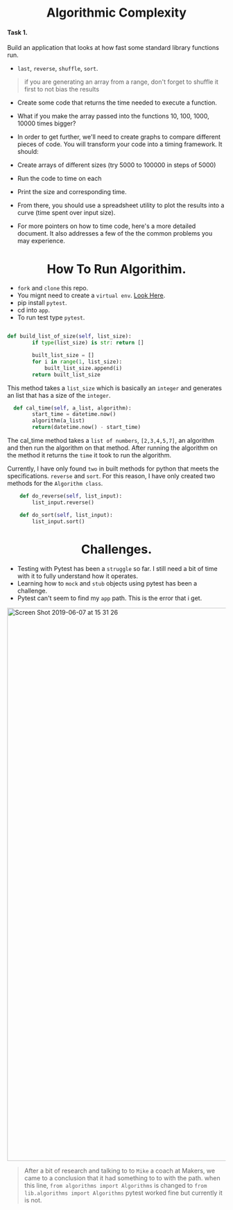 <h1 align='center'>
Algorithmic Complexity
</h1>

#### Task 1.

Build an application that looks at how fast some standard library functions run.
 - ``last``, ``reverse``, ``shuffle``, ``sort``.
> if you are generating an array from a range, don't forget to shuffle it first to not bias the results
 
- Create some code that returns the time needed to execute a function. 
- What if you make the array passed into the functions 10, 100, 1000, 10000 times bigger?
- In order to get further, we'll need to create graphs to compare different pieces of code. You will transform your code into a timing framework. It should:

- Create arrays of different sizes (try 5000 to 100000 in steps of 5000)
- Run the code to time on each
- Print the size and corresponding time.
- From there, you should use a spreadsheet utility to plot the results into a curve (time spent over input size).
- For more pointers on how to time code, here's a more detailed document. It also addresses a few of the the common problems you may experience.

<h1 align='center'>
How To Run Algorithim.
</h1>

- ``fork`` and ``clone`` this repo.
- You mignt need to create a ``virtual env``. [Look Here](https://virtualenv.pypa.io/en/latest/userguide/).
- pip install ``pytest``.
- cd into ``app``.
- To run test type ``pytest``.

```python

def build_list_of_size(self, list_size):
        if type(list_size) is str: return []

        built_list_size = []
        for i in range(1, list_size):
            built_list_size.append(i)
        return built_list_size
```

This method takes a ``list_size`` which is basically an ``integer`` and generates an list that has a size of the ``integer``.

```python
  def cal_time(self, a_list, algorithm):
        start_time = datetime.now()
        algorithm(a_list)
        return(datetime.now() - start_time)
```

The cal_time method takes a ``list of numbers``, ``[2,3,4,5,7]``, an algorithm and then run the algorithm on that method. After running the algorithm on the method it returns the ``time`` it took to run the algorithm.

Currently, I have only found ``two`` in built methods for python that meets the specifications. ``reverse`` and ``sort``. For this reason, I have only created two methods for the ``Algorithm class``.

```python
    def do_reverse(self, list_input):
        list_input.reverse()

    def do_sort(self, list_input):
        list_input.sort()
```

<h1 align='center'>
Challenges.
</h1>

- Testing with Pytest has been a ``struggle`` so far. I still need a bit of time with it to fully understand how it operates.
- Learning how to ``mock`` and ``stub`` objects using pytest has been a challenge.
- Pytest can't seem to find my ``app`` path. This is the error that i get.

<img width="1277" alt="Screen Shot 2019-06-07 at 15 31 26" src="https://user-images.githubusercontent.com/37377831/59111716-817b6680-8939-11e9-808b-69ef00bc6e23.png">

> After a bit of research and talking to to ``Mike`` a coach at Makers, we came to a conclusion that it had something to to with the path. when this line, ``from algorithms import Algorithms`` is changed to ``from lib.algorithms import Algorithms`` pytest worked fine but currently it is not.



